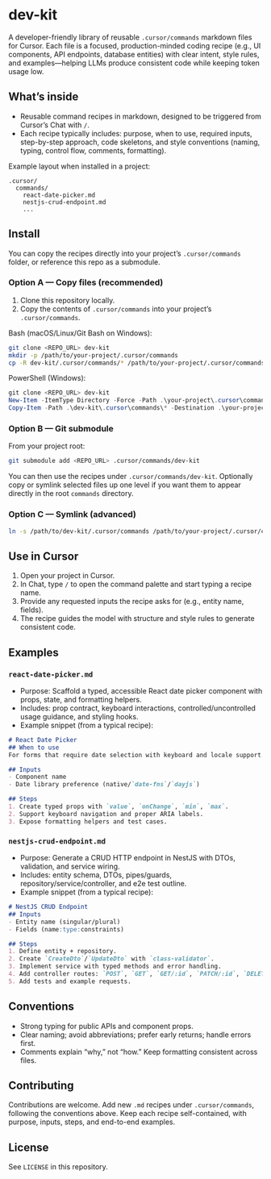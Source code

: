 # dev-kit

A developer-friendly library of reusable `.cursor/commands` markdown files for Cursor. Each file is a focused, production-minded coding recipe (e.g., UI components, API endpoints, database entities) with clear intent, style rules, and examples—helping LLMs produce consistent code while keeping token usage low.

## What’s inside

- Reusable command recipes in markdown, designed to be triggered from Cursor’s Chat with `/`.
- Each recipe typically includes: purpose, when to use, required inputs, step-by-step approach, code skeletons, and style conventions (naming, typing, control flow, comments, formatting).

Example layout when installed in a project:

```text
.cursor/
  commands/
    react-date-picker.md
    nestjs-crud-endpoint.md
    ...
```

## Install

You can copy the recipes directly into your project’s `.cursor/commands` folder, or reference this repo as a submodule.

### Option A — Copy files (recommended)

1) Clone this repository locally.
2) Copy the contents of `.cursor/commands` into your project’s `.cursor/commands`.

Bash (macOS/Linux/Git Bash on Windows):

```bash
git clone <REPO_URL> dev-kit
mkdir -p /path/to/your-project/.cursor/commands
cp -R dev-kit/.cursor/commands/* /path/to/your-project/.cursor/commands/
```

PowerShell (Windows):

```powershell
git clone <REPO_URL> dev-kit
New-Item -ItemType Directory -Force -Path .\your-project\.cursor\commands | Out-Null
Copy-Item -Path .\dev-kit\.cursor\commands\* -Destination .\your-project\.cursor\commands -Recurse -Force
```

### Option B — Git submodule

From your project root:

```bash
git submodule add <REPO_URL> .cursor/commands/dev-kit
```

You can then use the recipes under `.cursor/commands/dev-kit`. Optionally copy or symlink selected files up one level if you want them to appear directly in the root `commands` directory.

### Option C — Symlink (advanced)

```bash
ln -s /path/to/dev-kit/.cursor/commands /path/to/your-project/.cursor/commands
```

## Use in Cursor

1) Open your project in Cursor.
2) In Chat, type `/` to open the command palette and start typing a recipe name.
3) Provide any requested inputs the recipe asks for (e.g., entity name, fields).
4) The recipe guides the model with structure and style rules to generate consistent code.

## Examples

### `react-date-picker.md`

- Purpose: Scaffold a typed, accessible React date picker component with props, state, and formatting helpers.
- Includes: prop contract, keyboard interactions, controlled/uncontrolled usage guidance, and styling hooks.
- Example snippet (from a typical recipe):

```md
# React Date Picker
## When to use
For forms that require date selection with keyboard and locale support.

## Inputs
- Component name
- Date library preference (native/`date-fns`/`dayjs`)

## Steps
1. Create typed props with `value`, `onChange`, `min`, `max`.
2. Support keyboard navigation and proper ARIA labels.
3. Expose formatting helpers and test cases.
```

### `nestjs-crud-endpoint.md`

- Purpose: Generate a CRUD HTTP endpoint in NestJS with DTOs, validation, and service wiring.
- Includes: entity schema, DTOs, pipes/guards, repository/service/controller, and e2e test outline.
- Example snippet (from a typical recipe):

```md
# NestJS CRUD Endpoint
## Inputs
- Entity name (singular/plural)
- Fields (name:type:constraints)

## Steps
1. Define entity + repository.
2. Create `CreateDto`/`UpdateDto` with `class-validator`.
3. Implement service with typed methods and error handling.
4. Add controller routes: `POST`, `GET`, `GET/:id`, `PATCH/:id`, `DELETE/:id`.
5. Add tests and example requests.
```

## Conventions

- Strong typing for public APIs and component props.
- Clear naming; avoid abbreviations; prefer early returns; handle errors first.
- Comments explain “why,” not “how.” Keep formatting consistent across files.

## Contributing

Contributions are welcome. Add new `.md` recipes under `.cursor/commands`, following the conventions above. Keep each recipe self-contained, with purpose, inputs, steps, and end-to-end examples.

## License

See `LICENSE` in this repository.
